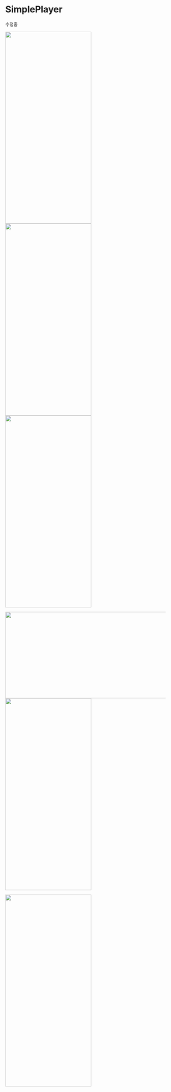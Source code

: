 # SimplePlayer
수정중


<img  height="600" width="270" src="https://user-images.githubusercontent.com/68229193/167566576-1f421a47-a9b8-478f-931a-2543905dbed2.jpg"/> <img height="600" width="270" src="https://user-images.githubusercontent.com/68229193/167567695-d60f1b26-856e-408a-8ff1-91b733b78cf5.jpg"/>
<img height="600" width="270" src="https://user-images.githubusercontent.com/68229193/167567070-94829a02-c74e-4f29-8de8-3875a2d01fca.jpg"/>

<img height="270" width="600" src="https://user-images.githubusercontent.com/68229193/167567569-fb8a4224-4a85-4655-af06-1d6b9d386f2a.jpg"/> <img height="600" width="270" src="https://user-images.githubusercontent.com/68229193/167567622-47660ffc-2dd5-4e3b-a8d3-f7e9193ca542.jpg"/>

<img height="600" width="270" src="https://user-images.githubusercontent.com/68229193/167567761-5d6408d0-1c30-4f7d-b3dd-a6e7b083972f.jpg"/>
